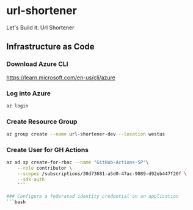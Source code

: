 # url-shortener
Let's Build it: Url Shortener

## Infrastructure as Code

### Download Azure CLI
https://learn.microsoft.com/en-us/cli/azure

### Log into Azure
```bash
az login
```

### Create Resource Group
```bash
az group create --name url-shortener-dev --location westus
```

### Create User for GH Actions
```bash
az ad sp create-for-rbac --name "GitHub-Actions-SP"\
    --role contributor \
    --scopes /subscriptions/30d73681-a5d0-47ac-9089-d92eb447f20f \
    --sdk-auth
    ```

### Configure a federated identity credential on an application
```bash
